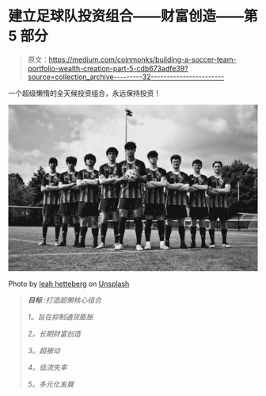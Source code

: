 # 建立足球队投资组合——财富创造——第 5 部分

> 原文：<https://medium.com/coinmonks/building-a-soccer-team-portfolio-wealth-creation-part-5-cdb673adfe39?source=collection_archive---------32----------------------->

一个超级懒惰的全天候投资组合，永远保持投资！

![](img/ba402218f38c8b5da543bb5eff8a5d05.png)

Photo by [leah hetteberg](https://unsplash.com/@leahhetteberg?utm_source=medium&utm_medium=referral) on [Unsplash](https://unsplash.com?utm_source=medium&utm_medium=referral)

> ***目标*** *:打造超懒核心组合*
> 
> *1。旨在抑制通货膨胀*
> 
> *2。长期财富创造*
> 
> *3。超被动*
> 
> *4。低流失率*
> 
> *5。多元化发展*